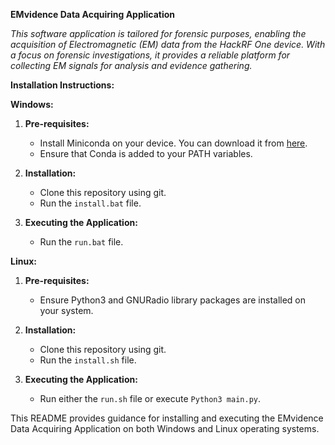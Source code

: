 **EMvidence Data Acquiring Application**

*This software application is tailored for forensic purposes, enabling the acquisition of Electromagnetic (EM) data from the HackRF One device. With a focus on forensic investigations, it provides a reliable platform for collecting EM signals for analysis and evidence gathering.*

**Installation Instructions:**


**Windows:**
1. **Pre-requisites:**
   - Install Miniconda on your device. You can download it from [here](https://docs.anaconda.com/free/miniconda/).
   - Ensure that Conda is added to your PATH variables.

2. **Installation:**
   - Clone this repository using git.
   - Run the `install.bat` file.

3. **Executing the Application:**
   - Run the `run.bat` file.

**Linux:**
1. **Pre-requisites:**
   - Ensure Python3 and GNURadio library packages are installed on your system.

2. **Installation:**
   - Clone this repository using git.
   - Run the `install.sh` file.

3. **Executing the Application:**
   - Run either the `run.sh` file or execute `Python3 main.py`.

This README provides guidance for installing and executing the EMvidence Data Acquiring Application on both Windows and Linux operating systems.
